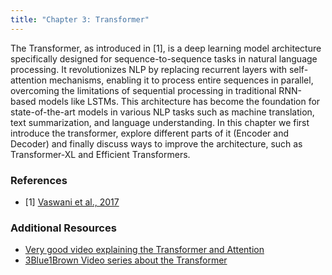 ```yaml
---
title: "Chapter 3: Transformer"
---
```

The Transformer, as introduced in [1], is a deep learning model architecture specifically designed for sequence-to-sequence tasks in natural language processing. It revolutionizes NLP by replacing recurrent layers with self-attention mechanisms, enabling it to process entire sequences in parallel, overcoming the limitations of sequential processing in traditional RNN-based models like LSTMs. This architecture has become the foundation for state-of-the-art models in various NLP tasks such as machine translation, text summarization, and language understanding. In this chapter we first introduce the transformer, explore different parts of it (Encoder and Decoder) and finally discuss ways to improve the architecture, such as Transformer-XL and Efficient Transformers.

<!--more-->

### References 

- [1] [Vaswani et al., 2017](https://arxiv.org/abs/1706.03762)   

### Additional Resources 

- [Very good video explaining the Transformer and Attention](https://www.youtube.com/watch?v=bCz4OMemCcA&t)
- [3Blue1Brown Video series about the Transformer](https://www.youtube.com/watch?v=wjZofJX0v4M&t) 
